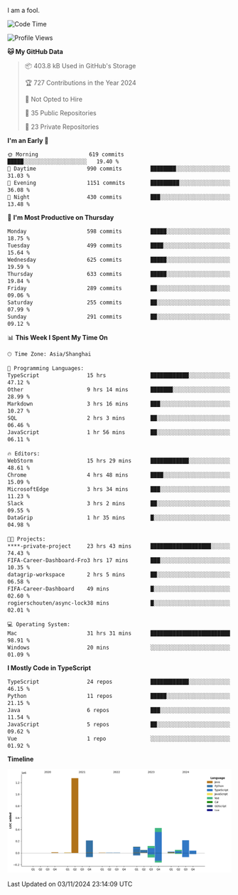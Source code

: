 I am a fool.

<!--START_SECTION:waka-->
![Code Time](http://img.shields.io/badge/Code%20Time-2%2C029%20hrs%2046%20mins-blue)

![Profile Views](http://img.shields.io/badge/Profile%20Views-0-blue)

**🐱 My GitHub Data** 

> 📦 403.8 kB Used in GitHub's Storage 
 > 
> 🏆 727 Contributions in the Year 2024
 > 
> 🚫 Not Opted to Hire
 > 
> 📜 35 Public Repositories 
 > 
> 🔑 23 Private Repositories 
 > 
**I'm an Early 🐤** 

```text
🌞 Morning                619 commits         █████░░░░░░░░░░░░░░░░░░░░   19.40 % 
🌆 Daytime                990 commits         ████████░░░░░░░░░░░░░░░░░   31.03 % 
🌃 Evening                1151 commits        █████████░░░░░░░░░░░░░░░░   36.08 % 
🌙 Night                  430 commits         ███░░░░░░░░░░░░░░░░░░░░░░   13.48 % 
```
📅 **I'm Most Productive on Thursday** 

```text
Monday                   598 commits         █████░░░░░░░░░░░░░░░░░░░░   18.75 % 
Tuesday                  499 commits         ████░░░░░░░░░░░░░░░░░░░░░   15.64 % 
Wednesday                625 commits         █████░░░░░░░░░░░░░░░░░░░░   19.59 % 
Thursday                 633 commits         █████░░░░░░░░░░░░░░░░░░░░   19.84 % 
Friday                   289 commits         ██░░░░░░░░░░░░░░░░░░░░░░░   09.06 % 
Saturday                 255 commits         ██░░░░░░░░░░░░░░░░░░░░░░░   07.99 % 
Sunday                   291 commits         ██░░░░░░░░░░░░░░░░░░░░░░░   09.12 % 
```


📊 **This Week I Spent My Time On** 

```text
🕑︎ Time Zone: Asia/Shanghai

💬 Programming Languages: 
TypeScript               15 hrs              ████████████░░░░░░░░░░░░░   47.12 % 
Other                    9 hrs 14 mins       ███████░░░░░░░░░░░░░░░░░░   28.99 % 
Markdown                 3 hrs 16 mins       ███░░░░░░░░░░░░░░░░░░░░░░   10.27 % 
SQL                      2 hrs 3 mins        ██░░░░░░░░░░░░░░░░░░░░░░░   06.46 % 
JavaScript               1 hr 56 mins        ██░░░░░░░░░░░░░░░░░░░░░░░   06.11 % 

🔥 Editors: 
WebStorm                 15 hrs 29 mins      ████████████░░░░░░░░░░░░░   48.61 % 
Chrome                   4 hrs 48 mins       ████░░░░░░░░░░░░░░░░░░░░░   15.09 % 
MicrosoftEdge            3 hrs 34 mins       ███░░░░░░░░░░░░░░░░░░░░░░   11.23 % 
Slack                    3 hrs 2 mins        ██░░░░░░░░░░░░░░░░░░░░░░░   09.55 % 
DataGrip                 1 hr 35 mins        █░░░░░░░░░░░░░░░░░░░░░░░░   04.98 % 

🐱‍💻 Projects: 
****-private-project     23 hrs 43 mins      ███████████████████░░░░░░   74.43 % 
FIFA-Career-Dashboard-Fro3 hrs 17 mins       ███░░░░░░░░░░░░░░░░░░░░░░   10.35 % 
datagrip-workspace       2 hrs 5 mins        ██░░░░░░░░░░░░░░░░░░░░░░░   06.58 % 
FIFA-Career-Dashboard    49 mins             █░░░░░░░░░░░░░░░░░░░░░░░░   02.60 % 
rogierschouten/async-lock38 mins             █░░░░░░░░░░░░░░░░░░░░░░░░   02.01 % 

💻 Operating System: 
Mac                      31 hrs 31 mins      █████████████████████████   98.91 % 
Windows                  20 mins             ░░░░░░░░░░░░░░░░░░░░░░░░░   01.09 % 
```

**I Mostly Code in TypeScript** 

```text
TypeScript               24 repos            ████████████░░░░░░░░░░░░░   46.15 % 
Python                   11 repos            █████░░░░░░░░░░░░░░░░░░░░   21.15 % 
Java                     6 repos             ███░░░░░░░░░░░░░░░░░░░░░░   11.54 % 
JavaScript               5 repos             ██░░░░░░░░░░░░░░░░░░░░░░░   09.62 % 
Vue                      1 repo              ░░░░░░░░░░░░░░░░░░░░░░░░░   01.92 % 
```



**Timeline**

![Lines of Code chart](https://raw.githubusercontent.com/VeejaLiu/VeejaLiu/master/assets/bar_graph.png)


 Last Updated on 03/11/2024 23:14:09 UTC
<!--END_SECTION:waka-->
